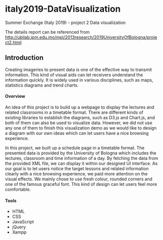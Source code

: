 # italy2019-DataVisualization
Summer Exchange (Italy 2019) - project 2 Data visualization

The details report can be referenced from http://ubilab.ipm.edu.mo/mpi/2013research/2019UniversityOfBologna/project2.html

## Introduction
Creating imageries to present data is one of the effective way to transmit information. This kind of visual aids can let receivers understand the information quickly. It is widely used in various disciplines, such as maps, statistics diagrams and trend charts.

#### Overview
An idea of this project is to build up a webpage to display the lectures and related classrooms in a timetable format. There are different kinds of existing libraries to establish the diagrams, such as D3.js and Chart.js, and both of them can also be used to visualize data. However, we did not use any one of them to finish this visualization demo as we would like to design a diagram with our own ideas which can let users have a nice browsing experience.

In this project, we built up a schedule page in a timetable format. The presented data is provided by the University of Bologna which includes the lectures, classroom and time information of a day. By fetching the data from the provided XML file, we can display it within our designed UI interface. As our goal is to let users notice the target lessons and related information clearly with a nice browsing experience, we paid more attention on the visual effects. We mainly chose to use fresh colour, rounded corners and one of the famous graceful font. This kind of design can let users feel more comfortable. 

#### Tools
- HTML
- CSS
- JavaScript
- jQuery
- Xampp
